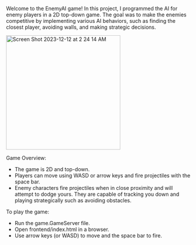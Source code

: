 Welcome to the EnemyAI game! In this project, I programmed the AI for enemy players in a 2D top-down game. The goal was to make the enemies competitive by implementing various AI behaviors, such as finding the closest player, avoiding walls, and making strategic decisions.

<img width="312" alt="Screen Shot 2023-12-12 at 2 24 14 AM" src="https://github.com/TawhidurR/Enemy-AI/assets/97934411/e3a62b16-a398-44f7-8304-44dce9d16e38">

Game Overview:
- The game is 2D and top-down.
- Players can move using WASD or arrow keys and fire projectiles with the space bar.
- Enemy characters fire projectiles when in close proximity and will attempt to dodge yours. They are capable of tracking you down and playing strategically such as avoiding obstacles.

To play the game:
- Run the game.GameServer file.
- Open frontend/index.html in a browser.
- Use arrow keys (or WASD) to move and the space bar to fire.


